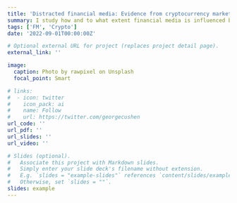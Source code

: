 ```yaml
---
title: 'Distracted financial media: Evidence from cryptocurrency market'
summary: I study how and to what extent financial media is influenced by the advent of cryptocurrency markets. Prior research shows that financial media influences investors, managers and institutions but their production function is not well understood in the literature. I find that media prefers to write about cryptocurrency events and decide to drop earnings announcements articles. This is attributable to media’s propensity to cover new topics of interest by investors. This effect appears to fade away as the time passes by. Potential gain and loss of readership influences this relation. Smaller alt coins which will not get much readership do not influence earnings announcement coverage by media. Overall, my results provide evidence on how cryptocurrency markets have spillover effects on financial media’s role in capital markets. 
tags: ['FM', 'Crypto']
date: '2022-09-01T00:00:00Z'

# Optional external URL for project (replaces project detail page).
external_link: ''

image:
  caption: Photo by rawpixel on Unsplash
  focal_point: Smart

# links:
#  - icon: twitter
#    icon_pack: ai
#    name: Follow
#    url: https://twitter.com/georgecushen
url_code: ''
url_pdf: ''
url_slides: ''
url_video: ''

# Slides (optional).
#   Associate this project with Markdown slides.
#   Simply enter your slide deck's filename without extension.
#   E.g. `slides = "example-slides"` references `content/slides/example-slides.md`.
#   Otherwise, set `slides = ""`.
slides: example
---
```


